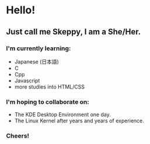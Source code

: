 # Hello!
## Just call me Skeppy, I am a She/Her.
### I'm currently learning:
+ Japanese (日本語)
+ C
+ Cpp
+ Javascript
+ more studies into HTML/CSS
### I'm hoping to collaborate on:
+ The KDE Desktop Environment one day.
+ The Linux Kernel after years and years of experience.
### Cheers!

